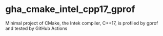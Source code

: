 # gha_cmake_intel_cpp17_gprof
Minimal project of CMake, the Intek compiler, C++17, is profiled by gprof and tested by GitHub Actions 
